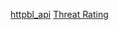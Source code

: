 [httpbl_api](https://www.projecthoneypot.org/httpbl_api.php)
[Threat Rating](https://www.projecthoneypot.org/threat_info.php)
